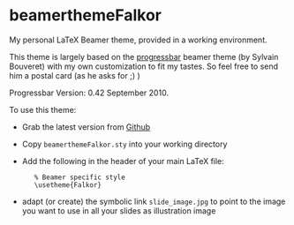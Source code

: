 beamerthemeFalkor
=================

My personal LaTeX Beamer theme, provided in a working environment. 

This theme is largely based on the [progressbar](http://recherche.noiraudes.net/fr/LaTeX.php) beamer theme (by Sylvain Bouveret) with my own customization to fit my tastes. 
So feel free to send him a postal card (as he asks for ;) )

Progressbar Version: 0.42 September 2010.

To use this theme: 

* Grab the latest version from [Github](https://github.com/Falkor/beamerthemeFalkor)
* Copy `beamerthemeFalkor.sty` into your working directory
* Add the following in the header of your main LaTeX file: 

         % Beamer specific style
         \usetheme{Falkor}

* adapt (or create) the symbolic link `slide_image.jpg` to point to the image
  you want to use in all your slides as illustration image

